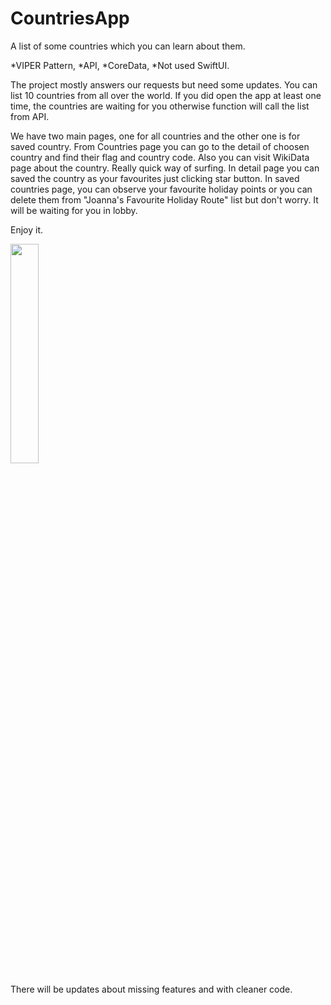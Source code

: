 # CountriesApp
A list of some countries which you can learn about them.

*VIPER Pattern, 
*API,
*CoreData,
*Not used SwiftUI.


The project mostly answers our requests but need some updates. You can list 10 countries from all over the world. If you did open the app at least one time, the countries are waiting for you otherwise function will call the list from API. 

We have two main pages, one for all countries and the other one is for saved country. From Countries page you can go to the detail of choosen country and find their flag and country code. Also you can visit WikiData page about the country. Really quick way of surfing. In detail page you can saved the country as your favourites just clicking star button.
In saved countries page, you can observe your favourite holiday points or you can delete them from  "Joanna's Favourite Holiday Route" list but don't worry. It will be waiting for you in lobby.




Enjoy it.

<img src="https://github.com/observer23/CountriesApp/blob/main/Countries/Supp/Countries.gif" width=30% height=30%>


There will be updates about missing features and with cleaner code.
